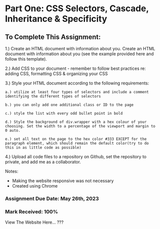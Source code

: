 # Part One: CSS Selectors, Cascade, Inheritance & Specificity
 
## To Complete This Assignment: 

1.) Create an HTML document with information about you. Create an HTML document with information about you (see the example provided here and follow this template). 

2.) Add CSS to your document - remember to follow best practices re: adding CSS, formatting CSS & organizing your CSS 

3.) Style your HTML document according to the following requirements: 
    
    a.) utilize at least four types of selectors and include a comment identifying the different types of selectors 
    
    b.) you can only add one additional class or ID to the page 
    
    c.) style the list with every odd bullet point in bold 
    
    d.) Style the background of div.wrapper with a hex colour of your choosing. Set the width to a percentage of the viewport and margin to 0 auto. 
    
    e.) set all text on the page to the hex color #333 EXCEPT for the paragraph element, which should remain the default color(try to do this in as little code as possible) 

4.) Upload all code files to a repository on Github, set the repository to private, and add me as a collaborator.

Notes: 
- Making the website responsive was not necessary 
- Created using Chrome

### Assignment Due Date: May 26th, 2023
### Mark Received: 100%

View The Website Here... ???
